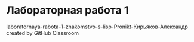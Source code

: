 # Лабораторная работа 1 
laboratornaya-rabota-1-znakomstvo-s-lisp-Pronikt-Кирьяков-Александр created by GitHub Classroom
